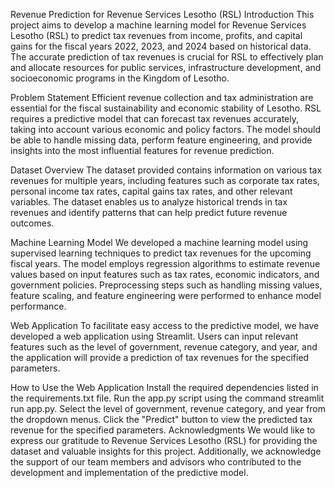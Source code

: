 Revenue Prediction for Revenue Services Lesotho (RSL)
Introduction
This project aims to develop a machine learning model for Revenue Services Lesotho (RSL) to predict tax revenues from income, profits, and capital gains for the fiscal years 2022, 2023, and 2024 based on historical data. The accurate prediction of tax revenues is crucial for RSL to effectively plan and allocate resources for public services, infrastructure development, and socioeconomic programs in the Kingdom of Lesotho.

Problem Statement
Efficient revenue collection and tax administration are essential for the fiscal sustainability and economic stability of Lesotho. RSL requires a predictive model that can forecast tax revenues accurately, taking into account various economic and policy factors. The model should be able to handle missing data, perform feature engineering, and provide insights into the most influential features for revenue prediction.

Dataset Overview
The dataset provided contains information on various tax revenues for multiple years, including features such as corporate tax rates, personal income tax rates, capital gains tax rates, and other relevant variables. The dataset enables us to analyze historical trends in tax revenues and identify patterns that can help predict future revenue outcomes.

Machine Learning Model
We developed a machine learning model using supervised learning techniques to predict tax revenues for the upcoming fiscal years. The model employs regression algorithms to estimate revenue values based on input features such as tax rates, economic indicators, and government policies. Preprocessing steps such as handling missing values, feature scaling, and feature engineering were performed to enhance model performance.

Web Application
To facilitate easy access to the predictive model, we have developed a web application using Streamlit. Users can input relevant features such as the level of government, revenue category, and year, and the application will provide a prediction of tax revenues for the specified parameters.

How to Use the Web Application
Install the required dependencies listed in the requirements.txt file.
Run the app.py script using the command streamlit run app.py.
Select the level of government, revenue category, and year from the dropdown menus.
Click the "Predict" button to view the predicted tax revenue for the specified parameters.
Acknowledgments
We would like to express our gratitude to Revenue Services Lesotho (RSL) for providing the dataset and valuable insights for this project. Additionally, we acknowledge the support of our team members and advisors who contributed to the development and implementation of the predictive model.


